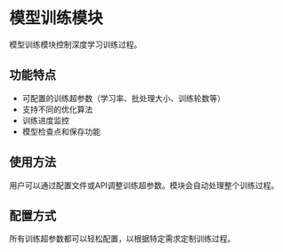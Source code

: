 # 模型训练模块

模型训练模块控制深度学习训练过程。

## 功能特点

- 可配置的训练超参数（学习率、批处理大小、训练轮数等）
- 支持不同的优化算法
- 训练进度监控
- 模型检查点和保存功能

## 使用方法

用户可以通过配置文件或API调整训练超参数。模块会自动处理整个训练过程。

## 配置方式

所有训练超参数都可以轻松配置，以根据特定需求定制训练过程。